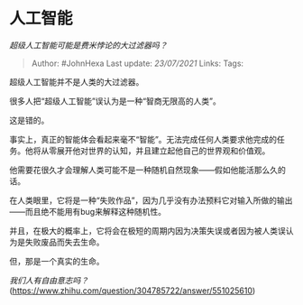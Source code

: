 # 人工智能
*超级人工智能可能是费米悖论的大过滤器吗？*

> Author: #JohnHexa
Last update: *23/07/2021* 
Links:
Tags:   



超级人工智能并不是人类的大过滤器。

很多人把“超级人工智能”误认为是一种“智商无限高的人类”。

这是错的。

事实上，真正的智能体会看起来毫不“智能”。无法完成任何人类要求他完成的任务。他将从零展开他对世界的认知，并且建立起他自己的世界观和价值观。

他需要花很久才会理解人类可能不是一种随机自然现象——假如他能活那么久的话。

在人类眼里，它将是一种“失败作品”，因为几乎没有办法预料它对输入所做的输出——而且绝不能用有bug来解释这种随机性。

并且，在极大的概率上，它将会在极短的周期内因为决策失误或者因为被人类误认为是失败废品而失去生命。

但，那是一个真实的生命。

*我们人有自由意志吗？*(https://www.zhihu.com/question/304785722/answer/551025610)

